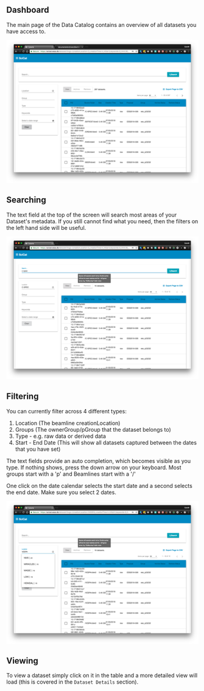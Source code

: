 ## Dashboard

The main page of the Data Catalog contains an overview of all datasets you have access to.


![dashboard](../img/dashboard.png)

## Searching


The text field at the top of the screen will search most areas of your Dataset's metadata. If you still cannot find what you need, then the filters on the left hand side will be useful.

![search](../img/search.png)

## Filtering

You can currently filter across 4 different types:
1. Location (The beamline creationLocation)
2. Groups (The ownerGroup/pGroup that the dataset belongs to)
3. Type - e.g. raw data or derived data
4. Start - End Date (This will show all datasets captured between the dates that you have set)

The text fields provide an auto completion, which becomes visible as you type. If nothing shows, press the down arrow on your keyboard. Most groups start with a 'p' and Beamlines start with a '/'

One click on the date calendar selects the start date and a second selects the end date. Make sure you select 2 dates.

![filters](../img/filters.png)

## Viewing

To view a dataset simply click on it in the table and a more detailed view will load (this is covered in the `Dataset Details` section).


